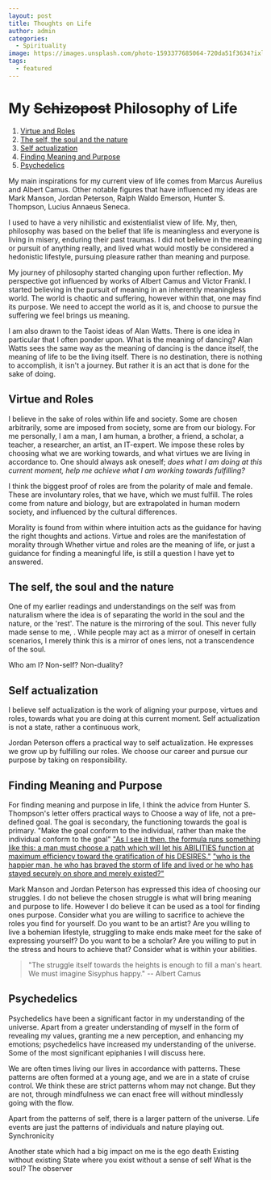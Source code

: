 ```yaml
---
layout: post
title: Thoughts on Life
author: admin
categories:
  - Spirituality
image: https://images.unsplash.com/photo-1593377685064-720da51f3634?ixlib=rb-1.2.1&auto=format&fit=crop&w=750&q=80
tags:
  - featured
---
```


# My ~~Schizopost~~ Philosophy of Life
1. [Virtue and Roles](#virtue-roles)
2. [The self, the soul and the nature](#self)
3. [Self actualization](#actualization)
4. [Finding Meaning and Purpose](#meaning)
5. [Psychedelics](Psychedelics)


My main inspirations for my current view of life comes from Marcus Aurelius and Albert Camus. Other notable figures that have influenced my ideas are Mark Manson, Jordan Peterson, Ralph Waldo Emerson, Hunter S. Thompson, Lucius Annaeus Seneca.

I used to have a very nihilistic and existentialist view of life. My, then, philosophy was based on the belief that life is meaningless and everyone is living in misery, enduring their past traumas. I did not believe in the meaning or pursuit of anything really, and lived what would mostly be considered a hedonistic lifestyle, pursuing pleasure rather than meaning and purpose.

My journey of philosophy started changing upon further reflection. My perspective got influenced by works of Albert Camus and Victor Frankl. I started believing in the pursuit of meaning in an inherently meaningless world. The world is chaotic and suffering, however within that, one may find its purpose. We need to accept the world as it is, and choose to pursue the suffering we feel brings us meaning.

I am also drawn to the Taoist ideas of Alan Watts. There is one idea in particular that I often ponder upon. What is the meaning of dancing? Alan Watts sees the same way as the meaning of dancing is the dance itself, the meaning of life to be the living itself. There is no destination, there is nothing to accomplish, it isn't a journey. But rather it is an act that is done for the sake of doing.

## Virtue and Roles <a name="virtue-roles"></a>
I believe in the sake of roles within life and society. Some are chosen arbitrarily, some are imposed from society, some are from our biology. For me personally, I am a man, I am human, a brother, a friend, a scholar, a teacher, a researcher, an artist, an IT-expert. We impose these roles by choosing what we are working towards, and what virtues we are living in accordance to. One should always ask oneself; *does what I am doing at this current moment, help me achieve what I am working towards fulfilling?*

I think the biggest proof of roles are from the polarity of male and female. These are involuntary roles, that we have, which we must fulfill. The roles come from nature and biology, but are extrapolated in human modern society, and influenced by the cultural differences.

Morality is found from within where intuition acts as the guidance for having the right thoughts and actions. Virtue and roles are the manifestation of morality through 
Whether virtue and roles are the meaning of life, or just a guidance for finding a meaningful life, is still a question I have yet to answered.

## The self, the soul and the nature
One of my earlier readings and understandings on the self was from naturalism where the idea is of separating the world in the soul and the nature, or the 'rest'. The nature is the mirroring of the soul. This never fully made sense to me, . While people may act as a mirror of oneself in certain scenarios, I merely think this is a mirror of ones lens, not a transcendence of the soul. 

Who am I? Non-self? Non-duality? 
## Self actualization <a name="actualization"></a>
I believe self actualization is the work of aligning your purpose, virtues and roles, towards what you are doing at this current moment. Self actualization is not a state, rather a continuous work, 

Jordan Peterson offers a practical way to self actualization. He expresses we grow up by fulfilling our roles. We choose our career and pursue our purpose by taking on responsibility.

## Finding Meaning and Purpose <a name="meaning"></a>
For finding meaning and purpose in life, I think the advice from Hunter S. Thompson's letter offers practical ways to
	Choose a way of life, not a pre-defined goal. The goal is secondary, the functioning towards the goal is primary.
	"Make the goal conform to the individual, rather than make the individual conform to the goal"
	["As I see it then, the formula runs something like this: a man must choose a path which will let his ABILITIES function at maximum efficiency toward the gratification of his DESIRES."](https://fs.blog/hunter-s-thompson-to-hume-logan/)
	["who is the happier man, he who has braved the storm of life and lived or he who has stayed securely on shore and merely existed?"](http://ram.org/contrib/security.html)

Mark Manson and Jordan Peterson has expressed this idea of choosing our struggles. I do not believe the chosen struggle is what will bring meaning and purpose to life. However I do believe it can be used as a tool for finding ones purpose. Consider what you are willing to sacrifice to achieve the roles you find for yourself. Do you want to be an artist? Are you willing to live a bohemian lifestyle, struggling to make ends make meet for the sake of expressing yourself? Do you want to be a scholar? Are you willing to put in the stress and hours to achieve that? Consider what is within your abilities.

> "The struggle itself towards the heights is enough to fill a man's heart. We must imagine Sisyphus happy." -- Albert Camus

## Psychedelics <a name="Psychedelics"></a>
Psychedelics have been a significant factor in my understanding of the universe. Apart from a greater understanding of myself in the form of revealing my values, granting me a new perception, and enhancing my emotions; psychedelics have increased my understanding of the universe. Some of the most significant epiphanies I will discuss here.

We are often times living our lives in accordance with patterns. These patterns are often formed at a young age, and we are in a state of cruise control. We think these are strict patterns whom may not change. But they are not, through mindfulness we can enact free will without mindlessly going with the flow.

Apart from the patterns of self, there is a larger pattern of the universe. Life events are just the patterns of individuals and nature playing out. Synchronicity

Another state which had a big impact on me is the 
ego death
Existing without existing
	State where you exist without a sense of self
		What is the soul?
			The observer

